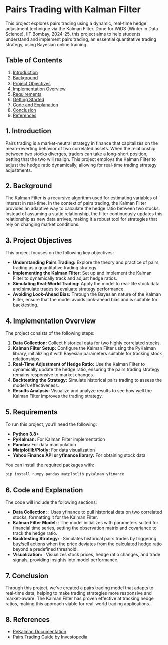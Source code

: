 # Pairs Trading with Kalman Filter

This project explores pairs trading using a dynamic, real-time hedge adjustment technique via the Kalman Filter. Done for WiDS (Winter in Data Science), IIT Bombay, 2024-25, this project aims to help students understand and implement pairs trading, an essential quantitative trading strategy, using Bayesian online training. 

## Table of Contents
1. [Introduction](#1-introduction)
2. [Background](#2-background)
3. [Project Objectives](#3-project-objectives)
4. [Implementation Overview](#4-implementation-overview)
5. [Requirements](#5-requirements)
6. [Getting Started](#6-getting-started)
7. [Code and Explanation](#7-code-and-explanation)
8. [Conclusion](#8-conclusion)
9. [References](#9-references)

## 1. Introduction
Pairs trading is a market-neutral strategy in finance that capitalizes on the mean-reverting behavior of two correlated assets. When the relationship between two stocks diverges, traders can take a long-short position, betting that the two will realign. This project employs the Kalman Filter to adjust the hedge ratio dynamically, allowing for real-time trading strategy adjustments.

## 2. Background
The Kalman Filter is a recursive algorithm used for estimating variables of interest in real-time. In the context of pairs trading, the Kalman Filter provides an adaptive way to calculate the hedge ratio between two stocks. Instead of assuming a static relationship, the filter continuously updates this relationship as new data arrives, making it a robust tool for strategies that rely on changing market conditions.

## 3. Project Objectives
This project focuses on the following key objectives:
- **Understanding Pairs Trading:** Explore the theory and practice of pairs trading as a quantitative trading strategy.
- **Implementing the Kalman Filter:** Set up and implement the Kalman Filter to dynamically track and adjust hedge ratios.
- **Simulating Real-World Trading:** Apply the model to real-life stock data and simulate trades to evaluate strategy performance.
- **Avoiding Look-Ahead Bias:** Through the Bayesian nature of the Kalman Filter, ensure that the model avoids look-ahead bias and is suitable for backtesting.

## 4. Implementation Overview
The project consists of the following steps:
1. **Data Collection:** Collect historical data for two highly correlated stocks.
2. **Kalman Filter Setup:** Configure the Kalman Filter using the PyKalman library, initializing it with Bayesian parameters suitable for tracking stock relationships.
3. **Real-Time Adjustment of Hedge Ratio:** Use the Kalman Filter to dynamically update the hedge ratio, ensuring the pairs trading strategy remains responsive to market changes.
4. **Backtesting the Strategy:** Simulate historical pairs trading to assess the model’s effectiveness.
5. **Results Analysis:** Visualize and analyze results to see how well the Kalman Filter improves the trading strategy.

## 5. Requirements
To run this project, you’ll need the following:
- **Python 3.8+**
- **PyKalman:** For Kalman Filter implementation
- **Pandas:** For data manipulation
- **Matplotlib/Plotly:** For data visualization
- **Yahoo Finance API or yfinance library:** For obtaining stock data

You can install the required packages with:
```bash
pip install numpy pandas matplotlib pykalman yfinance
```

## 6. Code and Explanation
The code will include the following sections:
- **Data Collection:** : Uses yfinance to pull historical data on two correlated stocks, formatting it for the Kalman Filter.
- **Kalman Filter Model:** : The model initializes with parameters suited for financial time series, setting the observation matrix and covariance to track the hedge ratio.
- **Backtesting Strategy:** : Simulates historical pairs trades by triggering buy/sell actions when the price deviates from the calculated hedge ratio beyond a predefined threshold.
- **Visualization:** : Visualizes stock prices, hedge ratio changes, and trade signals, providing insights into model performance.

## 7. Conclusion
Through this project, we've created a pairs trading model that adapts to real-time data, helping to make trading strategies more responsive and market-aware. The Kalman Filter has proven effective at tracking hedge ratios, making this approach viable for real-world trading applications.

## 8. References
- [PyKalman Documentation](https://pykalman.github.io/)
- [Pairs Trading Guide by Investopedia](https://www.investopedia.com/terms/p/pairs-trading.asp)
